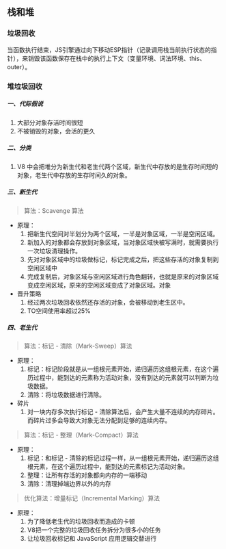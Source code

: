 ## 栈和堆

### 垃圾回收

当函数执行结束，JS引擎通过向下移动ESP指针（记录调用栈当前执行状态的指针），来销毁该函数保存在栈中的执行上下文（变量环境、词法环境、this、outer）。

### 堆垃圾回收

##### 一、代际假说

1. 大部分对象存活时间很短
2. 不被销毁的对象，会活的更久

##### 二、分类
1. V8 中会把堆分为新生代和老生代两个区域，新生代中存放的是生存时间短的对象，老生代中存放的生存时间久的对象。

##### 三、新生代

> 算法：Scavenge 算法

- 原理：
  1. 把新生代空间对半划分为两个区域，一半是对象区域，一半是空闲区域。
  2. 新加入的对象都会存放到对象区域，当对象区域快被写满时，就需要执行一次垃圾清理操作。
  3. 先对对象区域中的垃圾做标记，标记完成之后，把这些存活的对象复制到空闲区域中
  4. 完成复制后，对象区域与空闲区域进行角色翻转，也就是原来的对象区域变成空闲区域，原来的空闲区域变成了对象区域。对象
- 晋升策略
  1. 经过两次垃圾回收依然还存活的对象，会被移动到老生区中。
  2. TO空间使用率超过25%

##### 四、老生代

> 算法：标记 - 清除（Mark-Sweep）算法

- 原理：
  1. 标记：标记阶段就是从一组根元素开始，递归遍历这组根元素，在这个遍历过程中，能到达的元素称为活动对象，没有到达的元素就可以判断为垃圾数据。
  2. 清除：将垃圾数据进行清除。
- 碎片
  1. 对一块内存多次执行标记 - 清除算法后，会产生大量不连续的内存碎片。而碎片过多会导致大对象无法分配到足够的连续内存。

> 算法：标记 - 整理（Mark-Compact）算法

- 原理：
  1. 标记：和标记 - 清除的标记过程一样，从一组根元素开始，递归遍历这组根元素，在这个遍历过程中，能到达的元素标记为活动对象。
  2. 整理：让所有存活的对象都向内存的一端移动
  3. 清除：清理掉端边界以外的内存

> 优化算法：增量标记（Incremental Marking）算法

- 原理：
  1. 为了降低老生代的垃圾回收而造成的卡顿
  2. V8把一个完整的垃圾回收任务拆分为很多小的任务
  3. 让垃圾回收标记和 JavaScript 应用逻辑交替进行

